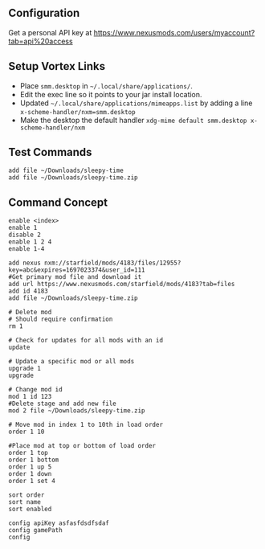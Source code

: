 ## Configuration

Get a personal API key at https://www.nexusmods.com/users/myaccount?tab=api%20access


## Setup Vortex Links
- Place `smm.desktop` in `~/.local/share/applications/`.
- Edit the exec line so it points to your jar install location.
- Updated `~/.local/share/applications/mimeapps.list` by adding a line `x-scheme-handler/nxm=smm.desktop`
- Make the desktop the default handler `xdg-mime default smm.desktop x-scheme-handler/nxm`


## Test Commands
```
add file ~/Downloads/sleepy-time
add file ~/Downloads/sleepy-time.zip
```

## Command Concept

```
enable <index>
enable 1
disable 2
enable 1 2 4
enable 1-4

add nexus nxm://starfield/mods/4183/files/12955?key=abc&expires=1697023374&user_id=111
#Get primary mod file and download it
add url https://www.nexusmods.com/starfield/mods/4183?tab=files
add id 4183
add file ~/Downloads/sleepy-time.zip

# Delete mod
# Should require confirmation
rm 1

# Check for updates for all mods with an id
update

# Update a specific mod or all mods
upgrade 1
upgrade

# Change mod id
mod 1 id 123 
#Delete stage and add new file
mod 2 file ~/Downloads/sleepy-time.zip

# Move mod in index 1 to 10th in load order
order 1 10

#Place mod at top or bottom of load order
order 1 top
order 1 bottom
order 1 up 5
order 1 down
order 1 set 4

sort order
sort name
sort enabled

config apiKey asfasfdsdfsdaf
config gamePath
config

```